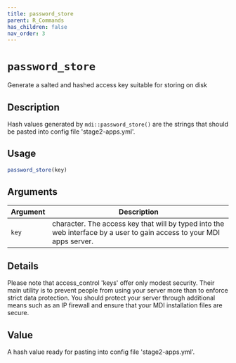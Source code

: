 ```yaml
---
title: password_store
parent: R_Commands
has_children: false
nav_order: 3
---
```


<!-- FILE GENERATED BY document.R - DO NOT EDIT MANUALLY -->

# `password_store`

Generate a salted and hashed access key suitable for storing on disk


## Description

Hash values generated by `mdi::password_store()` are the strings that
 should be pasted into config file 'stage2-apps.yml'.


## Usage

```r
password_store(key)
```


## Arguments

Argument      |Description
------------- |----------------
`key`     |     character. The access key that will by typed into the web interface by a user to gain access to your MDI apps server.


## Details

Please note that access_control 'keys' offer only modest security.
 Their main utility is to prevent people from using your server more than
 to enforce strict data protection. You should protect your server through
 additional means such as an IP firewall and ensure that your MDI installation
 files are secure.


## Value

A hash value ready for pasting into config file 'stage2-apps.yml'.


